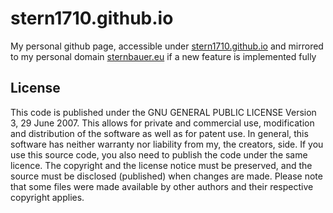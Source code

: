 # stern1710.github.io #

My personal github page, accessible under [stern1710.github.io](https://stern1710.github.io) and mirrored to my personal domain [sternbauer.eu](https://sternbauer.eu) if a new feature is implemented fully

## License ##

This code is published under the GNU GENERAL PUBLIC LICENSE Version 3, 29 June 2007. This allows for private and commercial use, modification and distribution of the software as well as for patent use. In general, this software has neither warranty nor liability from my, the creators, side. If you use this source code, you also need to publish the code under the same licence. The copyright and the license notice must be preserved, and the source must be disclosed (published) when changes are made. Please note that some files were made available by other authors and their respective copyright applies.
